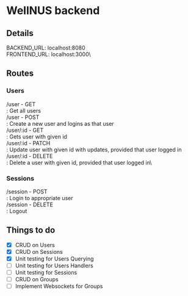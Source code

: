 # WellNUS backend

## Details
BACKEND_URL: localhost:8080\
FRONTEND_URL: localhost:3000\

## Routes
### Users
/user - GET\
: Get all users\
/user - POST\
: Create a new user and logins as that user\
/user/:id - GET\
: Gets user with given id\
/user/:id - PATCH\
: Update user with given id with updates, provided that user logged in\
/user/:id - DELETE\
: Delete a user with given id, provided that user logged in\

### Sessions
/session - POST\
: Login to appropriate user\
/session - DELETE\
: Logout

## Things to do
- [x] CRUD on Users
- [x] CRUD on Sessions
- [x] Unit testing for Users Querying
- [ ] Unit testing for Users Handlers
- [ ] Unit testing for Sessions
- [ ] CRUD on Groups
- [ ] Implement Websockets for Groups
